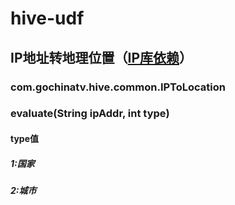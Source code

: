 # hive-udf

## IP地址转地理位置（[IP库依赖](http://dev.maxmind.com/zh-hans/geoip/geoip2/downloadable/#MaxMind_APIs)）
### com.gochinatv.hive.common.IPToLocation
### evaluate(String ipAddr, int type)
#### type值
##### 1:国家
##### 2:城市
